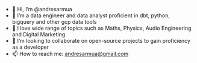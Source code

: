 - 👋 Hi, I’m @andresarmua
- 👀 I’m a data engineer and data analyst proficient in dbt, python, bigquery and other gcp data tools
- 🌱 I love wide range of topics such as Maths, Physics, Audio Engineering and Digital Marketing
- 💞️ I’m looking to collaborate on open-source projects to gain proficiency as a developer
- 📫 How to reach me: andresarmua@gmail.com

<!---
andresarmua/andresarmua is a ✨ special ✨ repository because its `README.md` (this file) appears on your GitHub profile.
You can click the Preview link to take a look at your changes.
--->
